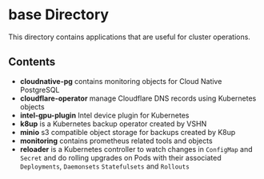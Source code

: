 # base Directory

This directory contains applications that are useful for cluster operations.

## Contents

- **cloudnative-pg** contains monitoring objects for Cloud Native PostgreSQL
- **cloudflare-operator** manage Cloudflare DNS records using Kubernetes objects
- **intel-gpu-plugin** Intel device plugin for Kubernetes
- **k8up** is a Kubernetes backup operator created by VSHN
- **minio** s3 compatible object storage for backups created by K8up
- **monitoring** contains prometheus related tools and objects
- **reloader** is a Kubernetes controller to watch changes in `ConfigMap` and `Secret` and do rolling upgrades on Pods with their associated `Deployments`, `Daemonsets` `Statefulsets` and `Rollouts`
